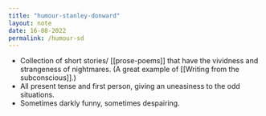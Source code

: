 ```yaml
---
title: "humour-stanley-donward"
layout: note
date: 16-08-2022
permalink: /humour-sd
---
```


-   Collection of short stories/ [[prose-poems]] that have the vividness and strangeness of nightmares. (A great example of [[Writing from the subconscious]].)
-   All present tense and first person, giving an uneasiness to the odd situations.
-   Sometimes darkly funny, sometimes despairing.
